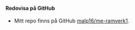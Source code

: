 #### Redovisa på GitHub

* Mitt repo finns på GitHub [malp16/me-ramverk1](https://github.com/malp16/me-ramverk1).
